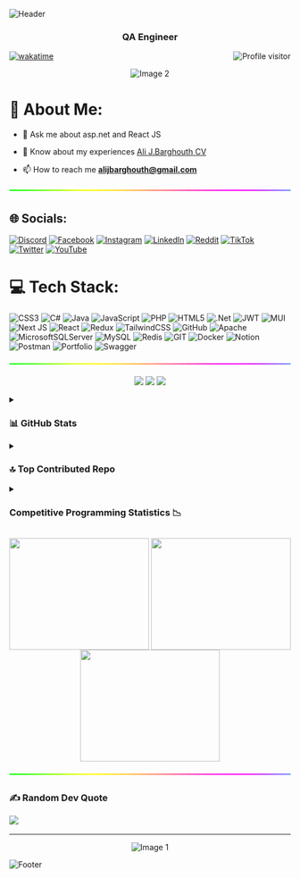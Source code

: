 ![Header](https://capsule-render.vercel.app/api?type=waving&color=gradient&height=222&section=header&text=Hi,%20I'm%20Ali%20J%20Barghouth!%20%F0%9F%91%8B&fontSize=45)



<h3 align="center"  color = "red">QA Engineer</h3>


<a href="https://komarev.com/ghpvc/?username=alsiam">
  <img align="right" src="https://komarev.com/ghpvc/?username=alijbarghouth&label=Visitors&color=0e75b6&style=flat" alt="Profile visitor" />
</a>


[![wakatime](https://wakatime.com/badge/user/eebb3dd8-d9b2-40de-9b88-6fd6cac99dbc.svg)](https://wakatime.com/@eebb3dd8-d9b2-40de-9b88-6fd6cac99dbc)


<p align ="center">  <img src="https://www.gifcen.com/wp-content/uploads/2022/09/one-piece-gif-7.gif" alt="Image 2" style="max-width: 100%; height: auto;" /></p>

# 💫 About Me:
- 💬 Ask me about asp.net and React JS<br>

- 📄 Know about my experiences <a href = "https://docs.google.com/document/d/1GtN-jXUeS35LQUw77zqIItu8ZtK92kLiBeyO7qo9xSM/edit?usp=sharing">Ali J.Barghouth CV</a>

- 📫 How to reach me **alijbarghouth@gmail.com**

<img src="Line-AliJBarghouth.gif" width="1100px" height="10px">



## 🌐 Socials:
[![Discord](https://img.shields.io/badge/Discord-%237289DA.svg?logo=discord&logoColor=white)](https://discord.gg/https://discord.gg/4UaSbybb) [![Facebook](https://img.shields.io/badge/Facebook-%231877F2.svg?logo=Facebook&logoColor=white)](https://facebook.com/alijbarghouth) [![Instagram](https://img.shields.io/badge/Instagram-%23E4405F.svg?logo=Instagram&logoColor=white)](https://instagram.com/alijbarghouth) [![LinkedIn](https://img.shields.io/badge/LinkedIn-%230077B5.svg?logo=linkedin&logoColor=white)](https://linkedin.com/in/alijbarghouth) [![Reddit](https://img.shields.io/badge/Reddit-%23FF4500.svg?logo=Reddit&logoColor=white)](https://reddit.com/user/alijbarghouth) [![TikTok](https://img.shields.io/badge/TikTok-%23000000.svg?logo=TikTok&logoColor=white)](https://tiktok.com/@alijbarghouth) [![Twitter](https://img.shields.io/badge/Twitter-%231DA1F2.svg?logo=Twitter&logoColor=white)](https://twitter.com/alijbarghouth) [![YouTube](https://img.shields.io/badge/YouTube-%23FF0000.svg?logo=YouTube&logoColor=white)](https://youtube.com/channel/UCA3OUx5q_yjIByMCD5Yvhcg) 


# 💻 Tech Stack:
![CSS3](https://img.shields.io/badge/css3-%231572B6.svg?style=for-the-badge&logo=css3&logoColor=white) ![C#](https://img.shields.io/badge/c%23-%23239120.svg?style=for-the-badge&logo=c-sharp&logoColor=white) ![Java](https://img.shields.io/badge/java-%23ED8B00.svg?style=for-the-badge&logo=java&logoColor=white) ![JavaScript](https://img.shields.io/badge/javascript-%23323330.svg?style=for-the-badge&logo=javascript&logoColor=%23F7DF1E) ![PHP](https://img.shields.io/badge/php-%23777BB4.svg?style=for-the-badge&logo=php&logoColor=white) ![HTML5](https://img.shields.io/badge/html5-%23E34F26.svg?style=for-the-badge&logo=html5&logoColor=white) ![.Net](https://img.shields.io/badge/.NET-5C2D91?style=for-the-badge&logo=.net&logoColor=white) ![JWT](https://img.shields.io/badge/JWT-black?style=for-the-badge&logo=JSON%20web%20tokens) ![MUI](https://img.shields.io/badge/MUI-%230081CB.svg?style=for-the-badge&logo=material-ui&logoColor=white) ![Next JS](https://img.shields.io/badge/Next-black?style=for-the-badge&logo=next.js&logoColor=white) ![React](https://img.shields.io/badge/react-%2320232a.svg?style=for-the-badge&logo=react&logoColor=%2361DAFB) ![Redux](https://img.shields.io/badge/redux-%23593d88.svg?style=for-the-badge&logo=redux&logoColor=white) ![TailwindCSS](https://img.shields.io/badge/tailwindcss-%2338B2AC.svg?style=for-the-badge&logo=tailwind-css&logoColor=white) ![GitHub](https://img.shields.io/badge/GitHub-%23121011.svg?style=for-the-badge&logo=github&logoColor=white) ![Apache](https://img.shields.io/badge/apache-%23D42029.svg?style=for-the-badge&logo=apache&logoColor=white) ![MicrosoftSQLServer](https://img.shields.io/badge/Microsoft%20SQL%20Sever-CC2927?style=for-the-badge&logo=microsoft%20sql%20server&logoColor=white) ![MySQL](https://img.shields.io/badge/mysql-%2300f.svg?style=for-the-badge&logo=mysql&logoColor=white) ![Redis](https://img.shields.io/badge/redis-%23DD0031.svg?style=for-the-badge&logo=redis&logoColor=white) ![GIT](https://img.shields.io/badge/Git-fc6d26?style=for-the-badge&logo=git&logoColor=white) ![Docker](https://img.shields.io/badge/docker-%230db7ed.svg?style=for-the-badge&logo=docker&logoColor=white) ![Notion](https://img.shields.io/badge/Notion-%23000000.svg?style=for-the-badge&logo=notion&logoColor=white) ![Postman](https://img.shields.io/badge/Postman-FF6C37?style=for-the-badge&logo=postman&logoColor=white) ![Portfolio](https://img.shields.io/badge/Portfolio-%23000000.svg?style=for-the-badge&logo=firefox&logoColor=#FF7139) ![Swagger](https://img.shields.io/badge/-Swagger-%23Clojure?style=for-the-badge&logo=swagger&logoColor=white)

<img src="Line-AliJBarghouth.gif" width="1100px" height="10px">

<p align = "center">
  <img src="https://static.wikia.nocookie.net/fcoc-vs-battles/images/a/a3/Kaguya-shinomiya-kaguya-shinomiya-dance.gif/revision/latest/scale-to-width-down/250?cb=20211214213446"/>
    <img src="https://static.wikia.nocookie.net/fcoc-vs-battles/images/a/a3/Kaguya-shinomiya-kaguya-shinomiya-dance.gif/revision/latest/scale-to-width-down/250?cb=20211214213446"/>
    <img src="https://static.wikia.nocookie.net/fcoc-vs-battles/images/a/a3/Kaguya-shinomiya-kaguya-shinomiya-dance.gif/revision/latest/scale-to-width-down/250?cb=20211214213446"/>


</p>

<details>
<summary><h3>📊 GitHub Stats</h3></summary>
 <div align="center">
  
![](https://github-readme-stats.vercel.app/api?username=alijbarghouth&theme=tokyonight&hide_border=false&include_all_commits=false&count_private=false)
![](https://github-readme-streak-stats.herokuapp.com/?user=alijbarghouth&theme=tokyonight&hide_border=false)
![](https://github-readme-stats.vercel.app/api/top-langs/?username=alijbarghouth&theme=tokyonight&hide_border=false&include_all_commits=false&count_private=false&layout=compact)
</div>
</details>

<details>
<summary><h3>🔝 Top Contributed Repo</h3></summary>
 <div align="center">
   
![](https://github-contributor-stats.vercel.app/api?username=alijbarghouth&limit=5&theme=nord&combine_all_yearly_contributions=true)

</div>
</details> 
<details> 
<summary><h3>Competitive Programming Statistics 📉</h3></summary>
 <div align="center">

 
<img height=300 src="https://leetcode.card.workers.dev/alijbarghouth?theme=nord&font=baloo&extension=activity&border_color=#FFF" />

</div>
  </details> 
<p align = "center">
  <img src="https://gifdb.com/images/thumbnail/hunter-x-hunter-superpowers-n0tjve2g3jipw0m3.gif" width="250" height ="200" align="center"/>
  <img src="https://media.tenor.com/THUxSdeQkmMAAAAC/gon-hunter-x-hunter.gif" height ="200" width="250" align="center"/>
  <img src="https://media.tenor.com/rPRVYbu87WMAAAAC/gon-hunter-x-hunter.gif" width="250"  height ="200" align="center"/>
</p>

<img src="Line-AliJBarghouth.gif" width="1100px" height="10px">


### ✍️ Random Dev Quote
![](https://quotes-github-readme.vercel.app/api?type=horizontal&theme=radical)


---

<p align ="center">
  <img src="https://i.pinimg.com/originals/4a/59/04/4a5904db82b19b2965026a04b073503f.gif" alt="Image 1" style="max-width: 100%; height: auto;" />
</p>

![Footer](https://capsule-render.vercel.app/api?type=waving&color=gradient&height=111&section=footer)
